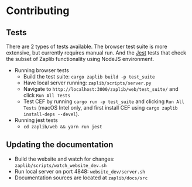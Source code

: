 # Contributing

## Tests

There are 2 types of tests available. The browser test suite is more extensive, but currently requires manual run. And the [Jest](https://jestjs.io/) tests that check the subset of Zaplib functionality using NodeJS environment.

* Running browser tests
  * Build the test suite: `cargo zaplib build -p test_suite`
  * Have local server running: `zaplib/scripts/server.py`
  * Navigate to `http://localhost:3000/zaplib/web/test_suite/` and click `Run All Tests`
  * Test CEF by running `cargo run -p test_suite` and clicking `Run All Tests` (macOS Intel only, and first install CEF using `cargo zaplib install-deps --devel`).
* Running jest tests
  * `cd zaplib/web && yarn run jest`

## Updating the documentation

* Build the website and watch for changes: `zaplib/scripts/watch_website_dev.sh` 
* Run local server on port 4848: `website_dev/server.sh` 
* Documentation sources are located at `zaplib/docs/src`



